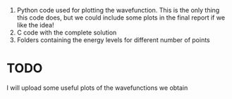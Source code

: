 1. Python code used for plotting the wavefunction. This is the only thing this code does, but we could include some plots in the final report if we like the idea!
2. C code with the complete solution
3. Folders containing the energy levels for different number of points

# TODO

I will upload some useful plots of the wavefunctions we obtain
